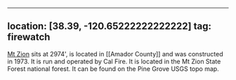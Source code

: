 
---
location: [38.39, -120.65222222222222]
tag: firewatch
---

[Mt Zion](http://www.peakbagging.com/CALookoutPhotos/MtZion.html) sits at 2974', is located in [[Amador County]] and was constructed in 1973. It is run and operated by Cal Fire. It is located in the Mt Zion State Forest national forest. It can be found on the Pine Grove USGS topo map.
